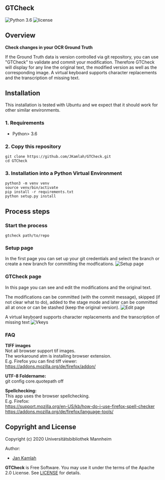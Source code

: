 GTCheck
--------
![Python 3.6](https://img.shields.io/badge/python-3.6-yellow.svg)
![license](https://img.shields.io/badge/license-Apache%20License%202.0-blue.svg)

## Overview
**Check changes in your OCR Ground Truth**

If the Ground Truth data is version controlled via git repository, you can use 
"GTCheck" to validate and commit your modification. 
Therefore GTCheck will display for any line the original text, the modified version as well as the
corresponding image. A virtual keyboard supports character replacements and the transcription of missing text.

## Installation

This installation is tested with Ubuntu and we expect that it should
work for other similar environments.

### 1. Requirements
- Python> 3.6

### 2. Copy this repository
```
git clone https://github.com/JKamlah/GTCheck.git
cd GTCheck
```

### 3. Installation into a Python Virtual Environment

    python3 -m venv venv
    source venv/bin/activate
    pip install -r requirements.txt
    python setup.py install

## Process steps

### Start the process

    gtcheck path/to/repo

### Setup page
In the first page you can set up your git credentials and select the branch or create a new branch for committing the modfications.
![Setup page](docs/images/setuppage.png?raw=true "Setup page")

### GTCheck page
In this page you can see and edit the modifications and the original text. 

The modifications can be committed (with the commit message), skipped (if not clear what to do), added to the stage mode and later can be committed all at once or can be stashed (keep the original version).
![Edit page](docs/images/gtedit.png?raw=true "Edit page")

A virtual keyboard supports character replacements and the transcription of missing text
![Vkeys](docs/images/vkeys.png?raw=true "Virtual keyboard")
 
### FAQ

**TIFF images**  
Not all browser support tif images.  
The workaround atm is installing browser extension.  
E.g. Firefox you can find tiff viewer:
https://addons.mozilla.org/de/firefox/addon/

**UTF-8 Foldername:**  
git config core.quotepath off

**Spellchecking:**   
This app uses the browser spellchecking.  
E.g. Firefox:  
https://support.mozilla.org/en-US/kb/how-do-i-use-firefox-spell-checker  
https://addons.mozilla.org/de/firefox/language-tools/  


Copyright and License
--------

Copyright (c) 2020 Universitätsbibliothek Mannheim

Author:
 * [Jan Kamlah](https://github.com/jkamlah)

**GTCheck** is Free Software. You may use it under the terms of the Apache 2.0 License.
See [LICENSE](./LICENSE) for details.
